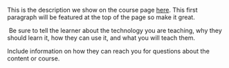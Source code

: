 This is the description we show on the course page [here](https://lab.github.com/aburkleaux/creating-interactive-vizualizations-for-media-analysis). This first paragraph will be featured at the top of the page so make it great.
​

​
Be sure to tell the learner about the technology you are teaching, why they should learn it, how they can use it, and what you will teach them.
​


Include information on how they can reach you for questions about the content or course. 